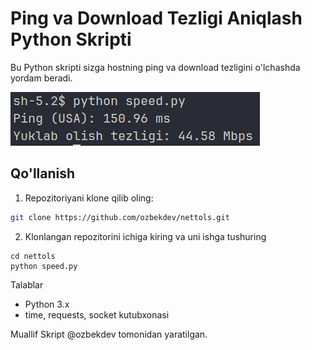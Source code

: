 # Ping va Download Tezligi Aniqlash Python Skripti

Bu Python skripti sizga hostning ping va download tezligini o'lchashda yordam beradi.

![Natija](image.png)

## Qo'llanish

1. Repozitoriyani klone qilib oling:

```bash
git clone https://github.com/ozbekdev/nettols.git
```

2. Klonlangan repozitorini ichiga kiring va uni ishga tushuring

```
cd nettols
python speed.py
```

Talablar

<ul>
    <li>Python 3.x</li>
    <li>time, requests, socket kutubxonasi</li>
</ul>

Muallif
Skript @ozbekdev tomonidan yaratilgan.
